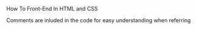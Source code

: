 How To Front-End In HTML and CSS

Comments are inluded in the code for easy understanding when referring
